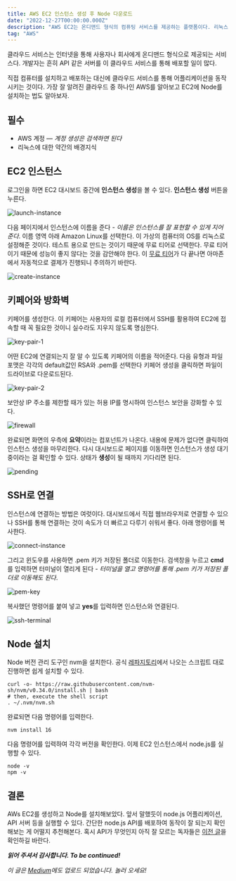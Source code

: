 ```yaml
---
title: AWS EC2 인스턴스 생성 후 Node 다운로드
date: "2022-12-27T00:00:00.000Z"
description: "AWS EC2는 온디맨드 형식의 컴퓨팅 서비스를 제공하는 플랫폼이다. 리눅스 인스턴스를 생성해보고 Node까지 설치하는 가이드."
tag: "AWS"
---
```


클라우드 서비스는 인터넷을 통해 사용자나 회사에게 온디맨드 형식으로 제공되는 서비스다. 개발자는 흔히 API 같은 서버를 이 클라우드 서비스를 통해 배포할 일이 많다.

직접 컴퓨터를 설치하고 배포하는 대신에 클라우드 서비스를 통해 어플리케이션을 동작시키는 것이다. 가장 잘 알려진 클라우드 중 하나인 AWS를 알아보고 EC2에 Node를 설치하는 법도 알아보자.

## 필수
- AWS 계정 — _계정 생성은 검색하면 된다_
- 리눅스에 대한 약간의 배경지식

## EC2 인스턴스
로그인을 하면 EC2 대시보드 중간에 **인스턴스 생성**을 볼 수 있다. **인스턴스 생성** 버튼을 누른다.

![launch-instance](../imgs/4/launch-instance.png)

다음 페이지에서 인스턴스에 이름을 준다 - _이름은 인스턴스를 잘 표현할 수 있게 지어준다_. 이름 영역 아래 Amazon Linux를 선택한다. 이 가상의 컴퓨터의 OS를 리눅스로 설정해준 것이다. 테스트 용으로 만드는 것이기 때문에 무료 티어로 선택한다. 무료 티어이기 때문에 성능이 좋지 않다는 것을 감안해야 한다. 이 [무료 티어](https://aws.amazon.com/ec2/pricing/?loc=ft#Free_tier)가 다 끝나면 아마존에서 자동적으로 결제가 진행되니 주의하기 바란다.

![create-instance](../imgs/4/create-instance.png)

## 키페어와 방화벽
키페어를 생성한다. 이 키페어는 사용자의 로컬 컴퓨터에서 SSH를 활용하여 EC2에 접속할 때 꼭 필요한 것이니 실수라도 지우지 않도록 명심한다.

![key-pair-1](../imgs/4/key-pair-1.png)

어떤 EC2에 연결되는지 잘 알 수 있도록 키페어의 이름을 적어준다. 다음 유형과 파일 포맷은 각각의 default값인 RSA와 .pem를 선택한다 키페어 생성을 클릭하면 파일이 드라이브로 다운로드된다.

![key-pair-2](../imgs/4/key-pair-2.png)

보안상 IP 주소를 제한할 때가 있는 허용 IP를 명시하여 인스턴스 보안을 강화할 수 있다.

![firewall](../imgs/4/firewall.png)

완료되면 화면의 우측에 **요약**이라는 컴포넌트가 나온다. 내용에 문제가 없다면 클릭하여 인스턴스 생성을 마무리한다. 다시 대시보드로 페이지를 이동하면 인스턴스가 생성 대기중이라는 걸 확인할 수 있다. 상태가 **생성**이 될 때까지 기다리면 된다.

![pending](../imgs/4/pending.png)

## SSH로 연결
인스턴스에 연결하는 방법은 여럿이다. 대시보드에서 직접 웹브라우저로 연결할 수 있으나 SSH를 통해 연결하는 것이 속도가 더 빠르고 다루기 쉬워서 좋다. 아래 명령어를 복사한다.

![connect-instance](../imgs/4/create-instance.png)

그리고 윈도우를 사용하면 .pem 키가 저장된 폴더로 이동한다. 검색창을 누르고 **cmd**를 입력하면 터미널이 열리게 된다 - _터미널을 열고 명령어를 통해 .pem 키가 저장된 폴더로 이동해도 된다_. 

![pem-key](../imgs/4/pem-key.png)

복사했던 명령어를 붙여 넣고 **yes**를 입력하면 인스턴스와 연결된다.

![ssh-terminal](../imgs/4/ssh-terminal.png)

## Node 설치
Node 버전 관리 도구인 nvm을 설치한다. 공식 [레파지토리](https://github.com/nvm-sh/nvm)에서 나오는 스크립트 대로 진행하면 쉽게 설치할 수 있다.

```
curl -o- https://raw.githubusercontent.com/nvm-sh/nvm/v0.34.0/install.sh | bash
# then, execute the shell script
. ~/.nvm/nvm.sh
```

완료되면 다음 명령어를 입력한다.

```
nvm install 16
```

다음 명령어를 입력하여 각각 버전을 확인한다. 이제 EC2 인스턴스에서 node.js를 실행할 수 있다.

```
node -v
npm -v
```

## 결론
AWs EC2를 생성하고 Node를 설치해보았다. 앞서 말했듯이 node.js 어플리케이션, API 서버 등을 실행할 수 있다. 간단한 node.js API를 배포하여 동작이 잘 되는지 확인해보는 게 어떨지 추천해본다. 혹시 API가 무엇인지 아직 잘 모르는 독자들은 [이전 글](https://shkim04.github.io/express-mongodb-typescript로-restapi-개발하기/)을 확인하길 바란다.

_**읽어 주셔서 감사합니다. To be continued!**_

_이 글은 [Medium](https://medium.com/@shkim04/server-how-to-set-up-aws-ec2-6986f659de60)에도 업로드 되었습니다._
_놀러 오세요!_
